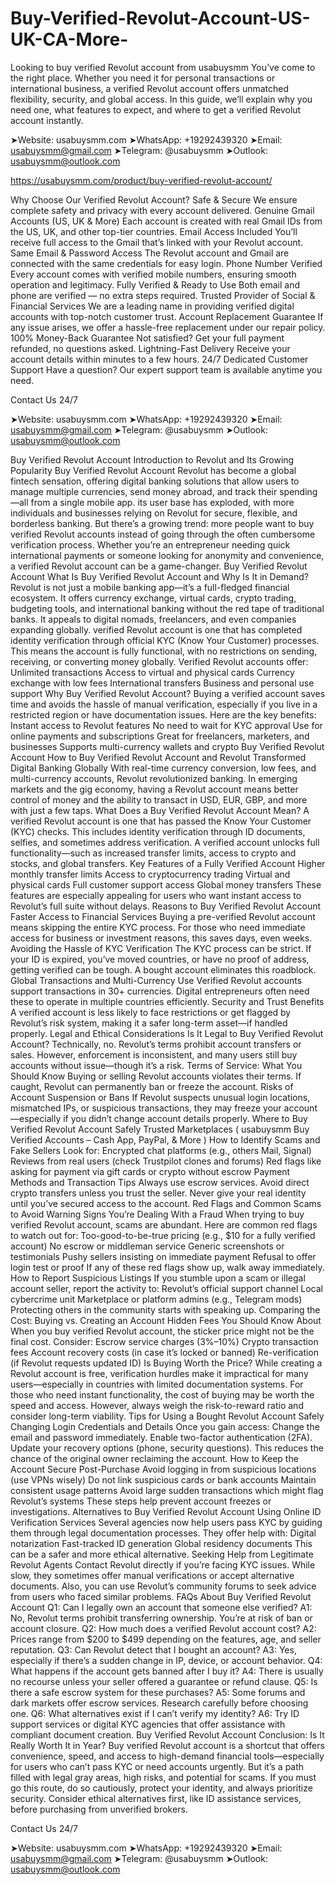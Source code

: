 # Buy-Verified-Revolut-Account-US-UK-CA-More-
Looking to buy verified Revolut account from usabuysmm You’ve come to the right place. Whether you need it for personal transactions or international business, a verified Revolut account offers unmatched flexibility, security, and global access. In this guide, we’ll explain why you need one, what features to expect, and where to get a verified Revolut account instantly.

➤Website: usabuysmm.com
➤WhatsApp: +19292439320
➤Email: usabuysmm@gmail.com
➤Telegram: @usabuysmm
➤Outlook: usabuysmm@outlook.com

https://usabuysmm.com/product/buy-verified-revolut-account/

Why Choose Our Verified Revolut Account?
Safe & Secure 
We ensure complete safety and privacy with every account delivered.
Genuine Gmail Accounts (US, UK & More)
Each account is created with real Gmail IDs from the US, UK, and other top-tier countries.
Email Access Included
You’ll receive full access to the Gmail that’s linked with your Revolut account.
Same Email & Password Access
The Revolut account and Gmail are connected with the same credentials for easy login.
Phone Number Verified
Every account comes with verified mobile numbers, ensuring smooth operation and legitimacy.
Fully Verified & Ready to Use
Both email and phone are verified — no extra steps required.
Trusted Provider of Social & Financial Services
We are a leading name in providing verified digital accounts with top-notch customer trust.
Account Replacement Guarantee
If any issue arises, we offer a hassle-free replacement under our repair policy.
100% Money-Back Guarantee
Not satisfied? Get your full payment refunded, no questions asked.
Lightning-Fast Delivery
Receive your account details within minutes to a few hours.
 24/7 Dedicated Customer Support
Have a question? Our expert support team is available anytime you need.


Contact Us 24/7

➤Website: usabuysmm.com
➤WhatsApp: +19292439320
➤Email: usabuysmm@gmail.com
➤Telegram: @usabuysmm
➤Outlook: usabuysmm@outlook.com


Buy Verified Revolut Account
Introduction to Revolut and Its Growing Popularity
Buy Verified Revolut Account Revolut has become a global fintech sensation, offering digital banking solutions that allow users to manage multiple currencies, send money abroad, and track their spending—all from a single mobile app. its user base has exploded, with more individuals and businesses relying on Revolut for secure, flexible, and borderless banking.
But there’s a growing trend: more people want to buy verified Revolut accounts instead of going through the often cumbersome verification process. Whether you’re an entrepreneur needing quick international payments or someone looking for anonymity and convenience, a verified Revolut account can be a game-changer.
Buy Verified Revolut Account
What Is Buy Verified Revolut Account and Why Is It in Demand?
Revolut is not just a mobile banking app—it’s a full-fledged financial ecosystem. It offers currency exchange, virtual cards, crypto trading, budgeting tools, and international banking without the red tape of traditional banks. It appeals to digital nomads, freelancers, and even companies expanding globally.
verified Revolut account is one that has completed identity verification through official KYC (Know Your Customer) processes. This means the account is fully functional, with no restrictions on sending, receiving, or converting money globally.
Verified Revolut accounts offer:
Unlimited transactions
Access to virtual and physical cards
Currency exchange with low fees
International transfers
Business and personal use support
Why Buy Verified Revolut Account?
Buying a verified account saves time and avoids the hassle of manual verification, especially if you live in a restricted region or have documentation issues. Here are the key benefits:
Instant access to Revolut features
No need to wait for KYC approval
Use for online payments and subscriptions
Great for freelancers, marketers, and businesses
Supports multi-currency wallets and crypto
Buy Verified Revolut Account
How to Buy Verified Revolut Account and Revolut Transformed Digital Banking Globally
With real-time currency conversion, low fees, and multi-currency accounts, Revolut revolutionized banking. In emerging markets and the gig economy, having a Revolut account means better control of money and the ability to transact in USD, EUR, GBP, and more with just a few taps.
What Does a Buy Verified Revolut Account Mean?
A verified Revolut account is one that has passed the Know Your Customer (KYC) checks. This includes identity verification through ID documents, selfies, and sometimes address verification. A verified account unlocks full functionality—such as increased transfer limits, access to crypto and stocks, and global transfers.
Key Features of a Fully Verified Account
Higher monthly transfer limits
Access to cryptocurrency trading
Virtual and physical cards
Full customer support access
Global money transfers
These features are especially appealing for users who want instant access to Revolut’s full suite without delays.
Reasons to Buy Verified Revolut Account
Faster Access to Financial Services
Buying a pre-verified Revolut account means skipping the entire KYC process. For those who need immediate access for business or investment reasons, this saves days, even weeks.
Avoiding the Hassle of KYC Verification
The KYC process can be strict. If your ID is expired, you’ve moved countries, or have no proof of address, getting verified can be tough. A bought account eliminates this roadblock.
Global Transactions and Multi-Currency Use
Verified Revolut accounts support transactions in 30+ currencies. Digital entrepreneurs often need these to operate in multiple countries efficiently.
Security and Trust Benefits
A verified account is less likely to face restrictions or get flagged by Revolut’s risk system, making it a safer long-term asset—if handled properly.
Legal and Ethical Considerations
Is It Legal to Buy Verified Revolut Account?
Technically, no. Revolut’s terms prohibit account transfers or sales. However, enforcement is inconsistent, and many users still buy accounts without issue—though it’s a risk.
Terms of Service: What You Should Know
Buying or selling Revolut accounts violates their terms. If caught, Revolut can permanently ban or freeze the account.
Risks of Account Suspension or Bans
If Revolut suspects unusual login locations, mismatched IPs, or suspicious transactions, they may freeze your account—especially if you didn’t change account details properly.
Where to Buy Verified Revolut Account Safely
Trusted Marketplaces ( usabuysmm Buy Verified Accounts – Cash App, PayPal, & More )
How to Identify Scams and Fake Sellers
Look for:
Encrypted chat platforms (e.g., others Mail, Signal)
Reviews from real users (check Trustpilot clones and forums)
Red flags like asking for payment via gift cards or crypto without escrow
Payment Methods and Transaction Tips
Always use escrow services. Avoid direct crypto transfers unless you trust the seller. Never give your real identity until you’ve secured access to the account.
Red Flags and Common Scams to Avoid
Warning Signs You’re Dealing With a Fraud
When trying to buy verified Revolut account, scams are abundant. Here are common red flags to watch out for:
Too-good-to-be-true pricing (e.g., $10 for a fully verified account)
No escrow or middleman service
Generic screenshots or testimonials
Pushy sellers insisting on immediate payment
Refusal to offer login test or proof
If any of these red flags show up, walk away immediately.
How to Report Suspicious Listings
If you stumble upon a scam or illegal account seller, report the activity to:
Revolut’s official support channel
Local cybercrime unit
Marketplace or platform admins (e.g., Telegram mods)
Protecting others in the community starts with speaking up.
Comparing the Cost: Buying vs. Creating an Account
Hidden Fees You Should Know About
When you buy verified Revolut account, the sticker price might not be the final cost. Consider:
Escrow service charges (3%–10%)
Crypto transaction fees
Account recovery costs (in case it’s locked or banned)
Re-verification (if Revolut requests updated ID)
Is Buying Worth the Price?
While creating a Revolut account is free, verification hurdles make it impractical for many users—especially in countries with limited documentation systems. For those who need instant functionality, the cost of buying may be worth the speed and access.
However, always weigh the risk-to-reward ratio and consider long-term viability.
Tips for Using a Bought Revolut Account Safely
Changing Login Credentials and Details
Once you gain access:
Change the email and password immediately.
Enable two-factor authentication (2FA).
Update your recovery options (phone, security questions).
This reduces the chance of the original owner reclaiming the account.
How to Keep the Account Secure Post-Purchase
Avoid logging in from suspicious locations (use VPNs wisely)
Do not link suspicious cards or bank accounts
Maintain consistent usage patterns
Avoid large sudden transactions which might flag Revolut’s systems
These steps help prevent account freezes or investigations.
Alternatives to Buy Verified Revolut Account
Using Online ID Verification Services
Several agencies now help users pass KYC by guiding them through legal documentation processes. They offer help with:
Digital notarization
Fast-tracked ID generation
Global residency documents
This can be a safer and more ethical alternative.
Seeking Help from Legitimate Revolut Agents
Contact Revolut directly if you’re facing KYC issues. While slow, they sometimes offer manual verifications or accept alternative documents.
Also, you can use Revolut’s community forums to seek advice from users who faced similar problems.
FAQs About Buy Verified Revolut Account
Q1: Can I legally own an account that someone else verified?
A1: No, Revolut terms prohibit transferring ownership. You’re at risk of ban or account closure.
Q2: How much does a verified Revolut account cost?
A2: Prices range from $200 to $499 depending on the features, age, and seller reputation.
Q3: Can Revolut detect that I bought an account?
A3: Yes, especially if there’s a sudden change in IP, device, or account behavior.
Q4: What happens if the account gets banned after I buy it?
A4: There is usually no recourse unless your seller offered a guarantee or refund clause.
Q5: Is there a safe escrow system for these purchases?
A5: Some forums and dark markets offer escrow services. Research carefully before choosing one.
Q6: What alternatives exist if I can’t verify my identity?
A6: Try ID support services or digital KYC agencies that offer assistance with compliant document creation.
Buy Verified Revolut Account
Conclusion: Is It Really Worth It in Year?
Buy verified Revolut account is a shortcut that offers convenience, speed, and access to high-demand financial tools—especially for users who can’t pass KYC or need accounts urgently. But it’s a path filled with legal gray areas, high risks, and potential for scams.
If you must go this route, do so cautiously, protect your identity, and always prioritize security. Consider ethical alternatives first, like ID assistance services, before purchasing from unverified brokers.


Contact Us 24/7

➤Website: usabuysmm.com
➤WhatsApp: +19292439320
➤Email: usabuysmm@gmail.com
➤Telegram: @usabuysmm
➤Outlook: usabuysmm@outlook.com





